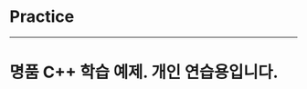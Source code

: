 # Practice
-----------------------------
명품 C++ 학습 예제. 개인 연습용입니다.
===================================
